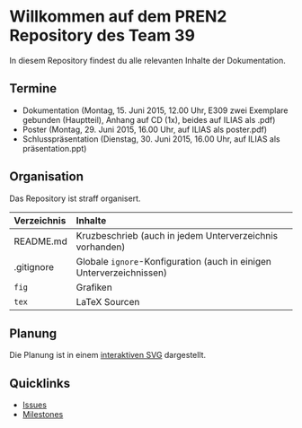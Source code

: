 # Willkommen auf dem PREN2 Repository des Team 39
In diesem Repository findest du alle relevanten Inhalte der Dokumentation.

## Termine
- Dokumentation (Montag‚ 15. Juni 2015, 12.00 Uhr, E309 zwei Exemplare gebunden (Hauptteil), Anhang auf CD (1x), beides auf ILIAS als .pdf)
- Poster (Montag, 29. Juni 2015, 16.00 Uhr, auf ILIAS als poster.pdf)
- Schlusspräsentation (Dienstag, 30. Juni 2015, 16.00 Uhr, auf ILIAS als präsentation.ppt)

## Organisation
Das Repository ist straff organisert.

| Verzeichnis | Inhalte       |
|:------------|:--------------|
| README.md   | Kruzbeschrieb (auch in jedem Unterverzeichnis vorhanden)
| .gitignore  | Globale `ignore`-Konfiguration (auch in einigen Unterverzeichnissen)
| `fig`       | Grafiken      |
| `tex`       | LaTeX Sourcen |

## Planung
Die Planung ist in einem [interaktiven SVG](./fig/github/milestones.svg) dargestellt.

## Quicklinks
* [Issues](https://github.com/accefa/pren2/issues)
* [Milestones](https://github.com/accefa/pren2/milestones)
